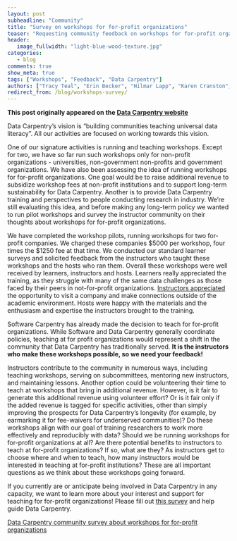 ```yaml
---
layout: post
subheadline: "Community"
title: "Survey on workshops for for-profit organizations"
teaser: "Requesting community feedback on workshops for for-profit organizations"
header:
   image_fullwidth: "light-blue-wood-texture.jpg"
categories:
   - blog
comments: true
show_meta: true
tags: ["Workshops", "Feedback", "Data Carpentry"]
authors: ["Tracy Teal", "Erin Becker", "Hilmar Lapp", "Karen Cranston", "Karthik Ram"]
redirect_from: /blog/workshops-survey/
--- 
```


**This post originally appeared on the [Data Carpentry website](https://datacarpentry.org)**

Data Carpentry’s vision is “building communities teaching universal data literacy”. All our activities are focused on working towards this vision.

One of our signature activities is running and teaching workshops. Except for two, we have so far run such workshops only for non-profit organizations - universities, non-government non-profits and government organizations. We have also been assessing the idea of running workshops for for-profit organizations. One goal would be to raise additional revenue to subsidize workshop fees at non-profit institutions and to support long-term sustainability for Data Carpentry. Another is to provide Data Carpentry training and perspectives to people conducting research in industry. We’re still evaluating this idea, and before making any long-term policy we wanted to run pilot workshops and survey the instructor community on their thoughts about workshops for for-profit organizations.

We have completed the workshop pilots, running workshops for two for-profit companies. We charged these companies $5000 per workshop, four times the $1250 fee at that time. We conducted our standard learner surveys and solicited feedback from the instructors who taught these workshops and the hosts who ran them. Overall these workshops were well received by learners, instructors and hosts. Learners really appreciated the training, as they struggle with many of the same data challenges as those faced by their peers in not-for-profit organizations.  [Instructors appreciated](http://biobenkj.github.io/2015-09-05-genentech-workshop/) the opportunity to visit a company and make connections outside of the academic environment. Hosts were happy with the materials and the enthusiasm and expertise the instructors brought to the training.

Software Carpentry has already made the decision to teach for for-profit organizations. While Software and Data Carpentry generally coordinate policies, teaching at for profit organizations would represent a shift in the community that Data Carpentry has traditionally served. **It is the instructors who make these workshops possible, so we need your feedback!**

Instructors contribute to the community in numerous ways, including teaching workshops, serving on subcommittees, mentoring new instructors, and maintaining  lessons. Another option could be volunteering their time to teach at workshops that bring in additional revenue. However, is it fair to generate this additional revenue using volunteer effort? Or is it fair only if the added revenue is tagged for specific activities, other than simply improving the prospects for Data Carpentry’s longevity (for example, by earmarking it for fee-waivers for underserved communities)? Do these workshops align with our goal of training researchers to work more effectively and reproducibly with data? Should we be running workshops for for-profit organizations at all? Are there potential benefits to instructors to teach at for-profit organizations? If so, what are they? As instructors get to choose where and when to teach, how many instructors would be interested in teaching at for-profit institutions? These are all important questions as we think about these workshops going forward.

If you currently are or anticipate being involved in Data Carpentry in any capacity, we want to learn more about your interest and support for teaching for for-profit organizations! Please fill out [this survey](http://tinyurl.com/datacarpentry-survey1) and help guide Data Carpentry.

[Data Carpentry community survey about workshops for for-profit organizations](http://tinyurl.com/datacarpentry-survey1)
